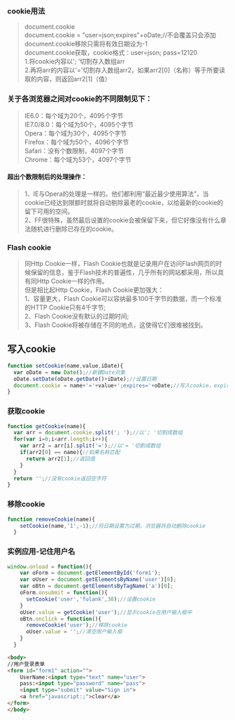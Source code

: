 ### cookie用法
>document.cookie<br>
document.cookie = "user=json;expires"+oDate;//不会覆盖只会添加<br>
document.cookie移除只需将有效日期设为-1<br>
document.cookie获取，cookie格式：user=json; pass=12120<br>
  1.将cookie内容以'; '切割存入数组arr<br>
  2.再将arr的内容以'='切割存入数组arr2，如果arr2[0]（名称）等于所要读取的内容，则返回arr2[1]（值）<br>
### 关于各浏览器之间对cookie的不同限制见下：
 > IE6.0：每个域为20个，4095个字节<br>
  IE7.0/8.0：每个域为50个，4095个字节<br>
  Opera：每个域为30个，4095个字节<br>
  Firefox：每个域为50个，4096个字节<br>
  Safari：没有个数限制，4097个字节<br>
  Chrome：每个域为53个，4097个字节<br>   
#### 超出个数限制后的处理操作：
  >1、IE与Opera的处理是一样的。他们都利用“最近最少使用算法”，当cookie已经达到限额时就将自动剔除最老的cookie，以给最新的cookie的留下可用的空间。<br> 
  2、FF很特殊，虽然最后设置的cookie会被保留下来，但它好像没有什么章法随机进行删除已存在的cookie。
  ### Flash cookie
>同Http Cookie一样，Flash Cookie也就是记录用户在访问Flash网页的时候保留的信息，鉴于Flash技术的普遍性，几乎所有的网站都采用，所以具有同Http Cookie一样的作用。
<br>但是相比起Http Cookie，Flash Cookie更加强大：<br>1、容量更大，Flash Cookie可以容纳最多100千字节的数据，而一个标准的HTTP Cookie只有4千字节;<br>
2、Flash Cookie没有默认的过期时间;<br>3、Flash Cookie将被存储在不同的地点，这使得它们很难被找到。
  ## 写入cookie
```javascript
function setCookie(name,value,iDate){
  var oDate = new Date();//新建Date对象
  oDate.setDate(oDate.getDate()+iDate);//设置日期
  document.cookie = name+'='+value+';expires='+oDate;//写入cookie，expires过期时间
}
```    
### 获取cookie
```javascript
function getCookie(name){
  var arr = document.cookie.split('; ');//以'; '切割成数组
  for(var i=0;i<arr.length;i++){
    var arr2 = arr[i].split('=');//以'= '切割成数组
    if(arr2[0] == name){//如果名称匹配
      return arr2[1];//返回值
    }
  }
  return '';//没有cookie返回空字符
}
```
### 移除cookie
```javascript
function removeCookie(name){
    setCookie(name,'1',-1);//将日期设置为过期，浏览器将自动删除cookie
  }
```
### 实例应用-记住用户名
```javascript
window.onload = function(){
    var oForm = document.getElementById('form1');
    var oUser = document.getElementsByName('user')[0];
    var oBtn = document.getElementsByTagName('a')[0];
    oForm.onsubmit = function(){
      setCookie('user','fulank',30);//设置cookie
    }
    oUser.value = getCookie('user');//显示cookie在用户输入框中
    oBtn.onclick = function(){
      removeCookie('user');//移除cookie
      oUser.value = '';//清空用户输入框
    }
  }
```
```html
<body>
//用户登录表单
<form id="form1" action="">
	UserName:<input type="text" name="user">
	pass:<input type="password" name="pass">
	<input type="submit" value="Sign in">
	<a href="javascript:;">clear</a>
</form>
</body>
```
